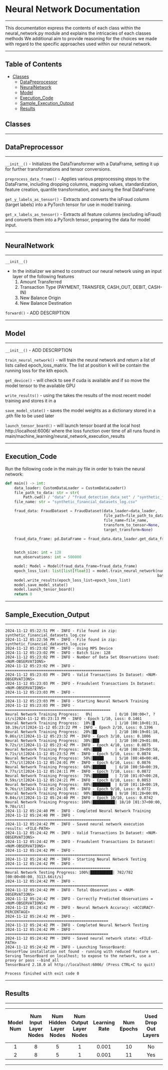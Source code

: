 # Neural Network Documentation

---
<p>
This documentation express the contents of each class within the 
neural_network.py module and explains the intricacies of each classes methods
We additional aim to provide reasoning for the choices we made 
with regard to the specific approaches used within our neural network.
</p>

---

## Table of Contents

- [Classes](#Classes)
    - [DataPreprocessor](#DataPreprocessor)
    - [NeuralNetwork](#NeuralNetwork)
    - [Model](#Model)
    - [Execution_Code](#Execution_Code)
    - [Sample_Execution_Output](#Sample_Execution_Output)
    - [Results](#Results)

## Classes

---

## DataPreprocessor

---


`__init__()` - Initializes the DataTransformer with a DataFrame, setting it up for further transformations and tensor
conversions.

`preprocess_data_frame()` - Applies various preprocessing steps to the DataFrame, including dropping columns, mapping
values, standardization, feature creation, quantile transformation, and saving the final DataFrame

`get_y_labels_as_tensor()` - Extracts and converts the isFraud column (target labels) into a PyTorch tensor for use in
model training.

`get_x_labels_as_tensor()` - Extracts all feature columns (excluding isFraud) and converts them into a PyTorch tensor,
preparing the data for model input.


---

## NeuralNetwork

---


`__init__()`

- In the initializer we aimed to construct our neural network using an input layer of the following features
    1. Amount Transferred
    2. Transaction Type (PAYMENT, TRANSFER, CASH_OUT, DEBIT, CASH-IN)
    3. New Balance Origin
    4. New Balance Destination

`forward()` - ADD DESCRIPTION

---

## Model

---

`__init__()` - ADD DESCRIPTION

`train_neural_network()` - will train the neural network and return a list of lists called epoch_loss_matrix. The list
at position k will be contain the running loss for the kth epoch.

`get_device()` - will check to see if cuda is available and if so move the model tensor to the available GPU

`write_results()` - using the takes the results of the most recent model training and stores it in a

`save_model_state()` - saves the model weights as a dictionary stored in a .pth file to be used later

`launch_tensor_board()` - will launch tensor board at the local host http://localhost:6006/ where the loss function over
time of all runs found in main/machine_learning/neural_network_execution_results

---

## Execution_Code

<p>
Run the following code in the main.py file in order to train the neural network:
</p>

```python
def main() -> int:
    data_loader: CustomDataLoader = CustomDataLoader()
    file_path_to_data: str = str(
        Path.cwd() / "data" / "fraud_detection_data_set" / "synthetic_financial_datasets_log.zip")
    file_name: str = "synthetic_financial_datasets_log.csv"

    fraud_data: FraudDataset = FraudDataset(data_loader=data_loader,
                                            file_path=file_path_to_data,
                                            file_name=file_name,
                                            transform_to_tensor=None,
                                            target_transform=None)

    fraud_data_frame: pd.DataFrame = fraud_data.data_loader.get_data_frame_from_zip_file(file_path=file_path_to_data,
                                                                                         file_name=file_name)

    batch_size: int = 128
    num_observations: int = 500000

    model: Model = Model(fraud_data_frame=fraud_data_frame)
    epoch_loss_list: list[list[float]] = model.train_neural_network(num_observations=num_observations,
                                                                    batch_size=batch_size)
    model.write_results(epoch_loss_list=epoch_loss_list)
    model.save_model_state()
    model.launch_tensor_board()
    return 0
```

---

## Sample_Execution_Output

---

```
2024-11-12 05:22:51 PM - INFO - File found in zip: synthetic_financial_datasets_log.csv
2024-11-12 05:22:56 PM - INFO - File found in zip: synthetic_financial_datasets_log.csv
2024-11-12 05:23:02 PM - INFO - Using MPS Device
2024-11-12 05:23:02 PM - INFO - Batch Size: 128
2024-11-12 05:23:02 PM - INFO - Number of Data Set Observations Used: <NUM-OBSERVATIONS>
2024-11-12 05:23:02 PM - INFO - ===============================================
2024-11-12 05:23:03 PM - INFO - Valid Transactions In Dataset: <NUM-OBSERVATIONS>
2024-11-12 05:23:03 PM - INFO - Fraudulent Transactions In Dataset: <NUM-OBSERVATIONS>
2024-11-12 05:23:03 PM - INFO - ===============================================
2024-11-12 05:23:03 PM - INFO - Starting Neural Network Training
2024-11-12 05:23:03 PM - INFO - ===============================================
Neural Network Training Progress:   0%|          | 0/10 [00:00<?, ?it/s]2024-11-12 05:23:13 PM - INFO - Epoch 1/10, Loss: 0.1461
Neural Network Training Progress:  10%|█         | 1/10 [00:10<01:31, 10.19s/it]2024-11-12 05:23:22 PM - INFO - Epoch 2/10, Loss: 0.1396
Neural Network Training Progress:  20%|██        | 2/10 [00:19<01:18,  9.86s/it]2024-11-12 05:23:32 PM - INFO - Epoch 3/10, Loss: 0.1006
Neural Network Training Progress:  30%|███       | 3/10 [00:29<01:08,  9.72s/it]2024-11-12 05:23:42 PM - INFO - Epoch 4/10, Loss: 0.0875
Neural Network Training Progress:  40%|████      | 4/10 [00:39<00:58,  9.71s/it]2024-11-12 05:23:52 PM - INFO - Epoch 5/10, Loss: 0.0874
Neural Network Training Progress:  50%|█████     | 5/10 [00:48<00:48,  9.77s/it]2024-11-12 05:24:01 PM - INFO - Epoch 6/10, Loss: 0.0876
Neural Network Training Progress:  60%|██████    | 6/10 [00:58<00:39,  9.77s/it]2024-11-12 05:24:11 PM - INFO - Epoch 7/10, Loss: 0.0872
Neural Network Training Progress:  70%|███████   | 7/10 [01:07<00:28,  9.59s/it]2024-11-12 05:24:21 PM - INFO - Epoch 8/10, Loss: 0.0853
Neural Network Training Progress:  80%|████████  | 8/10 [01:18<00:19,  9.76s/it]2024-11-12 05:24:31 PM - INFO - Epoch 9/10, Loss: 0.0772
Neural Network Training Progress:  90%|█████████ | 9/10 [01:28<00:09,  9.84s/it]2024-11-12 05:24:40 PM - INFO - Epoch 10/10, Loss: 0.0742
Neural Network Training Progress: 100%|██████████| 10/10 [01:37<00:00,  9.78s/it]
2024-11-12 05:24:40 PM - INFO - Completed Neural Network Training
2024-11-12 05:24:40 PM - INFO - ===============================================
2024-11-12 05:24:42 PM - INFO - Saved neural network execution results: <FILE-PATH>
2024-11-12 05:24:42 PM - INFO - Valid Transactions In Dataset: <NUM-OBSERVATIONS>
2024-11-12 05:24:42 PM - INFO - Fraudulent Transactions In Dataset: <NUM-OBSERVATIONS>
2024-11-12 05:24:42 PM - INFO - ===============================================
2024-11-12 05:24:42 PM - INFO - Starting Neural Network Testing
2024-11-12 05:24:42 PM - INFO - ===============================================
Neural Network Testing Progress: 100%|██████████| 782/782 [00:00<00:00, 3113.66it/s]
2024-11-12 05:24:42 PM - INFO - ==============================================
2024-11-12 05:24:42 PM - INFO - Total Observations = <NUM-OBSERVATIONS>
2024-11-12 05:24:42 PM - INFO - Correctly Predicted Observations = <NUM-OBSERVATIONS>
2024-11-12 05:24:42 PM - INFO - Neural Network Accuracy: <ACCURACY-PERCENTAGE>
2024-11-12 05:24:42 PM - INFO - ==============================================
2024-11-12 05:24:42 PM - INFO - Completed Neural Network Testing
2024-11-12 05:24:42 PM - INFO - ==============================================
2024-11-12 05:24:42 PM - INFO - Saved neural network state: <FILE-PATH>
2024-11-12 05:24:42 PM - INFO - Launching TensorBoard:
TensorFlow installation not found - running with reduced feature set.
Serving TensorBoard on localhost; to expose to the network, use a proxy or pass --bind_all
TensorBoard 2.18.0 at http://localhost:6006/ (Press CTRL+C to quit)

Process finished with exit code 0
```

---

## Results

---

| Model Num | Num Input Layer Nodes | Num Hidden Layer Nodes | Num Output Layer Nodes | Learning Rate | Num Epochs | Used Drop Out Layers | Loss Function Result After N-Epochs |
|:---------:|:---------------------:|:----------------------:|:----------------------:|:-------------:|:----------:|:--------------------:|:-----------------------------------:|
|     1     |           8           |           5            |           1            |     0.001     |     10     |          No          |               0.0058                |
|     2     |           8           |           5            |           1            |     0.001     |     11     |         Yes          |               0.0088                |

---


